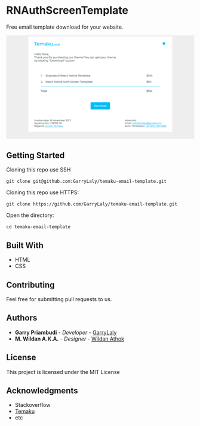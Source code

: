 # RNAuthScreenTemplate

Free email template download for your website.

![](https://raw.githubusercontent.com/GarryLaly/temaku-email-template/master/screenshot/email.png)

## Getting Started

Cloning this repo use SSH
```
git clone git@github.com:GarryLaly/temaku-email-template.git
```

Cloning this repo use HTTPS:
```
git clone https://github.com/GarryLaly/temaku-email-template.git
```

Open the directory:
```
cd temaku-email-template
```

## Built With

* HTML
* CSS

## Contributing

Feel free for submitting pull requests to us.

## Authors

* **Garry Priambudi** - *Developer* - [GarryLaly](https://github.com/GarryLaly)
* **M. Wildan A.K.A.** - *Designer* - [Wildan Athok](https://www.instagram.com/wildanathok/)

## License

This project is licensed under the MIT License

## Acknowledgments

* Stackoverflow
* [Temaku](http://temaku.co.id)
* etc
